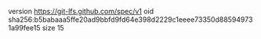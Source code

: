 version https://git-lfs.github.com/spec/v1
oid sha256:b5babaaa5ffe20ad9bbfd9fd64e398d2229c1eeee73350d885949731a99fee15
size 15

